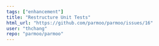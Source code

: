 ```yaml
---
tags: ["enhancement"]
title: "Restructure Unit Tests"
html_url: "https://github.com/parmoo/parmoo/issues/16"
user: "thchang"
repo: "parmoo/parmoo"
---
```


